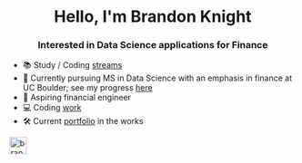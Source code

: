 <h1 align="center">Hello, I'm Brandon Knight</h1>
<h3 align="center">Interested in Data Science applications for Finance</h3>
 
- 📚 Study / Coding [streams](https://www.youtube.com/@BrandonJKnight/streams)
- 📕 Currently pursuing MS in Data Science with an emphasis in finance at UC Boulder; see my progress [here](https://github.com/BKnightHD/MS-Data-Science)
- 🧮 Aspiring financial engineer
- 💻 Coding [work](https://github.com/BKnightHD/Python-CC)
- 🛠 Current [portfolio](https://bknighthd.github.io/) in the works

<a href="https://www.linkedin.com/in/brandon-knight-60469422b/" target="blank"><img align="center" src="https://github.com/BKnightHD/hello-world/blob/main/image/link.png" alt="brandon knight" width="30" height ="30" /></a>
</p>


